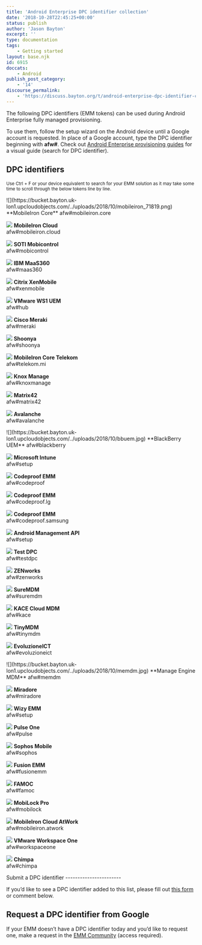 ```yaml
---
title: 'Android Enterprise DPC identifier collection'
date: '2018-10-28T22:45:25+00:00'
status: publish
author: 'Jason Bayton'
excerpt: ''
type: documentation
tags: 
    - Getting started
layout: base.njk
id: 6915
doccats:
    - Android
publish_post_category:
    - '14'
discourse_permalink:
    - 'https://discuss.bayton.org/t/android-enterprise-dpc-identifier-collection/231'
---
```

The following DPC identifiers (EMM tokens) can be used during Android Enterprise fully managed provisioning.

To use them, follow the setup wizard on the Android device until a Google account is requested. In place of a Google account, type the DPC identifier beginning with **afw#**. Check out [Android Enterprise provisioning guides](/docs/enterprise-mobility/android/android-enterprise-provisioning-guides/) for a visual guide (search for DPC identifier).

DPC identifiers
---------------

<small>Use Ctrl + F or your device equivalent to search for your EMM solution as it may take some time to scroll through the below tokens line by line.</small>

<div class="wp-block-columns has-3-columns"><div class="wp-block-column">![](https://bucket.bayton.uk-lon1.upcloudobjects.com/../uploads/2018/10/mobileiron_71819.png) **MobileIron Core**  
afw#mobileiron.core

![](https://bucket.bayton.uk-lon1.upcloudobjects.com/../uploads/2018/10/mobileiron_71819.png) **MobileIron Cloud**  
afw#mobileiron.cloud

![](https://bucket.bayton.uk-lon1.upcloudobjects.com/../uploads/2018/10/mobico-1.jpg) **SOTI Mobicontrol**   
afw#mobicontrol

![](https://bucket.bayton.uk-lon1.upcloudobjects.com/../uploads/2018/10/maas.jpg) **IBM MaaS360**  
afw#maas360

![](https://bucket.bayton.uk-lon1.upcloudobjects.com/../uploads/2018/10/xenmob.jpg) **Citrix XenMobile**  
afw#xenmobile

![](https://bucket.bayton.uk-lon1.upcloudobjects.com/../uploads/2018/10/ws1uemicon.jpg) **VMware WS1 UEM**  
afw#hub

![](https://bucket.bayton.uk-lon1.upcloudobjects.com/../uploads/2018/10/meraki.jpg) **Cisco Meraki**  
afw#meraki

![](https://bucket.bayton.uk-lon1.upcloudobjects.com/../uploads/2018/10/shoonyaglow.png) **Shoonya**  
afw#shoonya

![](https://bucket.bayton.uk-lon1.upcloudobjects.com/../uploads/2018/10/mobileiron_71819.png) **MobileIron Core Telekom**  
afw#telekom.mi

![](https://bucket.bayton.uk-lon1.upcloudobjects.com/../uploads/2019/07/knox.png) **Knox Manage**  
afw#knoxmanage

![](https://bucket.bayton.uk-lon1.upcloudobjects.com/../uploads/2020/02/Silverback-Companion-Application-Icon.png) **Matrix42**  
afw#matrix42

![](https://bucket.bayton.uk-lon1.upcloudobjects.com/../uploads/2018/10/avalanche.png) **Avalanche**  
afw#avalanche

</div><div class="wp-block-column">![](https://bucket.bayton.uk-lon1.upcloudobjects.com/../uploads/2018/10/bbuem.jpg) **BlackBerry UEM**  
afw#blackberry

![](https://bucket.bayton.uk-lon1.upcloudobjects.com/../uploads/2018/10/intune.jpg) **Microsoft Intune**  
afw#setup

![](https://bucket.bayton.uk-lon1.upcloudobjects.com/../uploads/2018/10/codeproof.png) **Codeproof EMM**  
afw#codeproof

![](https://bucket.bayton.uk-lon1.upcloudobjects.com/../uploads/2018/10/codeproof.png) **Codeproof EMM**  
afw#codeproof.lg

![](https://bucket.bayton.uk-lon1.upcloudobjects.com/../uploads/2018/10/codeproof.png) **Codeproof EMM**  
afw#codeproof.samsung

![](https://bucket.bayton.uk-lon1.upcloudobjects.com/../uploads/2018/10/goog.png) **Android Management API**  
afw#setup

![](https://bucket.bayton.uk-lon1.upcloudobjects.com/../uploads/2018/10/goog.png) **Test DPC**  
afw#testdpc

![](https://bucket.bayton.uk-lon1.upcloudobjects.com/../uploads/2018/10/zen.png) **ZENworks**  
afw#zenworks

![](https://bucket.bayton.uk-lon1.upcloudobjects.com/../uploads/2018/10/suremdm.png) **SureMDM**  
afw#suremdm

![](https://bucket.bayton.uk-lon1.upcloudobjects.com/../uploads/2019/05/kace-orange.png) **KACE Cloud MDM**  
afw#kace

![](https://bucket.bayton.uk-lon1.upcloudobjects.com/../uploads/2019/12/icon-android-tinymdm-white64x64.png) **TinyMDM**  
afw#tinymdm

![](https://bucket.bayton.uk-lon1.upcloudobjects.com/../uploads/2018/10/evoluzione-e1599084314695.png) **EvoluzioneICT**  
afw#evoluzioneict

</div><div class="wp-block-column">![](https://bucket.bayton.uk-lon1.upcloudobjects.com/../uploads/2018/10/memdm.jpg) **Manage Engine MDM**  
afw#memdm

![](https://bucket.bayton.uk-lon1.upcloudobjects.com/../uploads/2018/10/miradore-2-e1540806823873.jpg) **Miradore**  
afw#miradore

![](https://bucket.bayton.uk-lon1.upcloudobjects.com/../uploads/2018/10/wizy.jpg) **Wizy EMM**  
afw#setup

![](https://bucket.bayton.uk-lon1.upcloudobjects.com/../uploads/2018/10/pulseemm.png) **Pulse One**  
afw#pulse

![](https://bucket.bayton.uk-lon1.upcloudobjects.com/../uploads/2018/10/sophos.png) **Sophos Mobile**  
afw#sophos

![](https://bucket.bayton.uk-lon1.upcloudobjects.com/../uploads/2018/10/fusionemm.png) **Fusion EMM**  
afw#fusionemm

![](https://bucket.bayton.uk-lon1.upcloudobjects.com/../uploads/2018/10/famoc.png) **FAMOC**  
afw#famoc

![](https://bucket.bayton.uk-lon1.upcloudobjects.com/../uploads/2018/10/mobilock.png) **MobiLock Pro**  
afw#mobilock

![](https://bucket.bayton.uk-lon1.upcloudobjects.com/../uploads/2018/10/mobileiron_71819.png) **MobileIron Cloud AtWork**  
afw#mobileiron.atwork

![](https://bucket.bayton.uk-lon1.upcloudobjects.com/../uploads/2018/10/ws1uemicon.jpg) **VMware Workspace One**  
afw#workspaceone

![](https://bucket.bayton.uk-lon1.upcloudobjects.com/../uploads/2020/02/Logo-Chimpa-quad.png) **Chimpa**  
afw#chimpa

</div></div>Submit a DPC identifier
-----------------------

If you’d like to see a DPC identifier added to this list, please fill out [this form](https://goo.gl/forms/vfU80cxjWtssDOcy2) or comment below.

Request a DPC identifier from Google
------------------------------------

If your EMM doesn’t have a DPC identifier today and you’d like to request one, make a request in the [EMM Community](https://emm.androidenterprise.dev/s/) (access required).